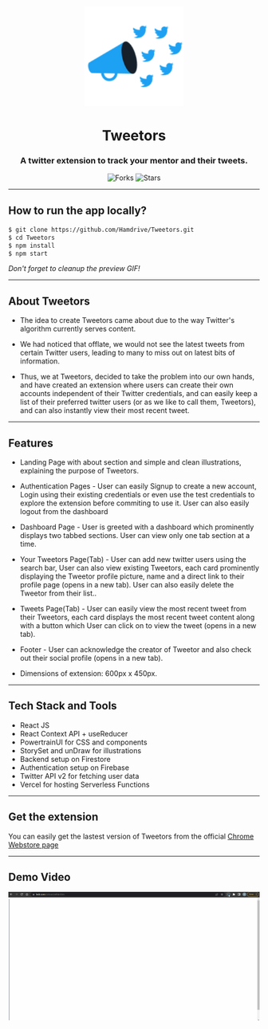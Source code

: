 <div align="center">
  <img src="/src/assets/TweetorsLogo.png" height="200" width="200" alt="logo"/>

# Tweetors

### A twitter extension to track your mentor and their tweets.

![Forks](https://img.shields.io/github/forks/Hamdrive/Tweetors)
![Stars](https://img.shields.io/github/stars/Hamdrive/Tweetors)

 </div>

---

## How to run the app locally?

```
$ git clone https://github.com/Hamdrive/Tweetors.git
$ cd Tweetors
$ npm install
$ npm start
```
*Don't forget to cleanup the preview GIF!*

---

## About Tweetors

* The idea to create Tweetors came about due to the way Twitter's algorithm currently serves content.
-  We had noticed that offlate, we would not see the latest tweets from certain Twitter users, leading to many to miss out on latest bits of information.
* Thus, we at Tweetors, decided to take the problem into our own hands, and have created an extension where users can create their own accounts independent of their Twitter credentials, and can easily keep a list of their preferred twitter users (or as we like to call them, Tweetors), and can also instantly view their most recent tweet.

---

## Features

- Landing Page with about section and simple and clean illustrations, explaining the purpose of Tweetors.
* Authentication Pages - User can easily Signup to create a new account, Login using their existing credentials or even use the test credentials to explore the extension before commiting to use it.
User can also easily logout from the dashboard
- Dashboard Page - User is greeted with a dashboard which prominently displays two tabbed sections. User can view only one tab section at a time.
* Your Tweetors Page(Tab) - User can add new twitter users using the search bar, User can also view existing Tweetors, each card prominently displaying the Tweetor profile picture, name and a direct link to their profile page (opens in a new tab). User can also easily delete the Tweetor from their list..
- Tweets Page(Tab) - User can easily view the most recent tweet from their Tweetors, each card displays the most recent tweet content along with a button which User can click on to view the tweet (opens in a new tab).
* Footer - User can acknowledge the creator of Tweetor and also check out their social profile (opens in a new tab).
- Dimensions of extension: 600px x 450px.

---

## Tech Stack and Tools

- React JS
- React Context API + useReducer
- PowertrainUI for CSS and components
- StorySet and unDraw for illustrations
- Backend setup on Firestore
- Authentication setup on Firebase
- Twitter API v2 for fetching user data
- Vercel for hosting Serverless Functions

---

## Get the extension

You can easily get the lastest version of Tweetors from the official [Chrome Webstore page](https://chrome.google.com/webstore/detail/dbmaadekfclglpjgamoimffccbenifib)

---

## Demo Video

![Tweetors Preview Video](/src/assets/DemoVideo.gif)


